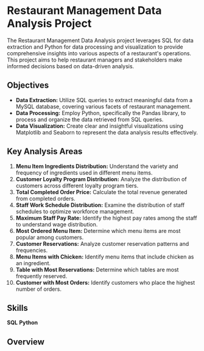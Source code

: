# Restaurant Management Data Analysis Project

The Restaurant Management Data Analysis project leverages SQL for data extraction and Python for data processing and visualization to provide comprehensive insights into various aspects of a restaurant's operations. This project aims to help restaurant managers and stakeholders make informed decisions based on data-driven analysis.

## Objectives

- **Data Extraction:** Utilize SQL queries to extract meaningful data from a MySQL database, covering various facets of restaurant management.
- **Data Processing:** Employ Python, specifically the Pandas library, to process and organize the data retrieved from SQL queries.
- **Data Visualization:** Create clear and insightful visualizations using Matplotlib and Seaborn to represent the data analysis results effectively.

## Key Analysis Areas

1. **Menu Item Ingredients Distribution:** Understand the variety and frequency of ingredients used in different menu items.
2. **Customer Loyalty Program Distribution:** Analyze the distribution of customers across different loyalty program tiers.
3. **Total Completed Order Price:** Calculate the total revenue generated from completed orders.
4. **Staff Work Schedule Distribution:** Examine the distribution of staff schedules to optimize workforce management.
5. **Maximum Staff Pay Rate:** Identify the highest pay rates among the staff to understand wage distribution.
6. **Most Ordered Menu Item:** Determine which menu items are most popular among customers.
7. **Customer Reservations:** Analyze customer reservation patterns and frequencies.
8. **Menu Items with Chicken:** Identify menu items that include chicken as an ingredient.
9. **Table with Most Reservations:** Determine which tables are most frequently reserved.
10. **Customer with Most Orders:** Identify customers who place the highest number of orders.

## Skills

**SQL**
**Python**

## Overview

##
